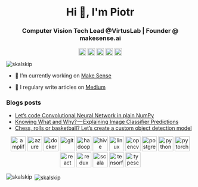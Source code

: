 <h1 align="center">Hi 👋, I'm Piotr</h1>
<h3 align="center">Computer Vision Tech Lead @VirtusLab | Founder @ makesense.ai</h3>

<p align="center">
<a href="https://dev.to/skalskip" target="blank"><img align="center" src="https://cdn.jsdelivr.net/npm/simple-icons@3.0.1/icons/dev-dot-to.svg" alt="skalskip" height="20" width="20" /></a>
<a href="https://twitter.com/piotrskalski92" target="blank"><img align="center" src="https://cdn.jsdelivr.net/npm/simple-icons@3.0.1/icons/twitter.svg" alt="piotrskalski92" height="20" width="20" /></a>
<a href="https://linkedin.com/in/piotr-skalski-36b5b4122" target="blank"><img align="center" src="https://cdn.jsdelivr.net/npm/simple-icons@3.0.1/icons/linkedin.svg" alt="piotr-skalski-36b5b4122" height="20" width="20" /></a>
<a href="https://kaggle.com/skalskip" target="blank"><img align="center" src="https://cdn.jsdelivr.net/npm/simple-icons@3.0.1/icons/kaggle.svg" alt="skalskip" height="20" width="20" /></a>
<a href="https://medium.com/@piotr.skalski92" target="blank"><img align="center" src="https://cdn.jsdelivr.net/npm/simple-icons@3.0.1/icons/medium.svg" alt="@piotr.skalski92" height="20" width="20" /></a>
</p>

<p align="left"> <img src="https://komarev.com/ghpvc/?username=skalskip" alt="skalskip" /> </p>

- 🔭 I’m currently working on [Make Sense](https://www.makesense.ai/)

- 📝 I regulary write articles on [Medium](https://medium.com/@piotr.skalski92)

### Blogs posts
<!-- BLOG-POST-LIST:START -->
- [Let’s code Convolutional Neural Network in plain NumPy](https://towardsdatascience.com/lets-code-convolutional-neural-network-in-plain-numpy-ce48e732f5d5?source=rss-11b65705ec0------2)
- [Knowing What and Why? — Explaining Image Classifier Predictions](https://towardsdatascience.com/knowing-what-and-why-explaining-image-classifier-predictions-680a15043bad?source=rss-11b65705ec0------2)
- [Chess, rolls or basketball? Let’s create a custom object detection model](https://towardsdatascience.com/chess-rolls-or-basketball-lets-create-a-custom-object-detection-model-ef53028eac7d?source=rss-11b65705ec0------2)
<!-- BLOG-POST-LIST:END -->

<p align="center"><img src="https://docs.amplify.aws/assets/logo-dark.svg" alt="amplify" width="40" height="40"/> <img src="https://www.vectorlogo.zone/logos/microsoft_azure/microsoft_azure-icon.svg" alt="azure" width="40" height="40"/> <img src="https://devicons.github.io/devicon/devicon.git/icons/docker/docker-original-wordmark.svg" alt="docker" width="40" height="40"/> <img src="https://www.vectorlogo.zone/logos/git-scm/git-scm-icon.svg" alt="git" width="40" height="40"/> <img src="https://www.vectorlogo.zone/logos/apache_hadoop/apache_hadoop-icon.svg" alt="hadoop" width="40" height="40"/> <img src="https://www.vectorlogo.zone/logos/apache_hive/apache_hive-icon.svg" alt="hive" width="40" height="40"/> <img src="https://devicons.github.io/devicon/devicon.git/icons/linux/linux-original.svg" alt="linux" width="40" height="40"/> <img src="https://www.vectorlogo.zone/logos/opencv/opencv-icon.svg" alt="opencv" width="40" height="40"/> <img src="https://devicons.github.io/devicon/devicon.git/icons/postgresql/postgresql-original-wordmark.svg" alt="postgresql" width="40" height="40"/> <img src="https://devicons.github.io/devicon/devicon.git/icons/python/python-original.svg" alt="python" width="40" height="40"/> <img src="https://www.vectorlogo.zone/logos/pytorch/pytorch-icon.svg" alt="pytorch" width="40" height="40"/> <img src="https://devicons.github.io/devicon/devicon.git/icons/react/react-original-wordmark.svg" alt="react" width="40" height="40"/> <img src="https://devicons.github.io/devicon/devicon.git/icons/redux/redux-original.svg" alt="redux" width="40" height="40"/> <img src="https://devicons.github.io/devicon/devicon.git/icons/scala/scala-original-wordmark.svg" alt="scala" width="40" height="40"/> <img src="https://www.vectorlogo.zone/logos/tensorflow/tensorflow-icon.svg" alt="tensorflow" width="40" height="40"/> <img src="https://devicons.github.io/devicon/devicon.git/icons/typescript/typescript-original.svg" alt="typescript" width="40" height="40"/></p><p><img align="left" src="https://github-readme-stats.vercel.app/api/top-langs/?username=skalskip&layout=compact&hide=html" alt="skalskip" /></p>

<p>&nbsp;<img align="center" src="https://github-readme-stats.vercel.app/api?username=skalskip&show_icons=true" alt="skalskip" /></p>
